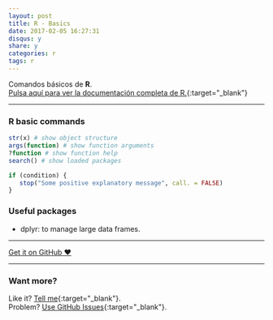 ```yaml
---
layout: post
title: R - Basics
date: 2017-02-05 16:27:31
disqus: y
share: y
categories: r
tags: r
---
```


Comandos básicos de **R**.<br>
[Pulsa aquí para ver la documentación completa de R.](https://www.r-project.org){:target="_blank"}

---

### R basic commands

```R
str(x) # show object structure
args(function) # show function arguments
?function # show function help
search() # show loaded packages
```

```R
if (condition) {
   stop("Some positive explanatory message", call. = FALSE)
}
```

### Useful packages

* dplyr: to manage large data frames.

---

<a href="https://github.com/mariope/apuntes" target="_blank" class="big-button gray">Get it on GitHub &hearts;</a>

---

### Want more?

Like it? [Tell me](http://twitter.com/mariodevelop){:target="_blank"}.<br/>
Problem? [Use GitHub Issues](https://github.com/mariope/apuntes/issues){:target="_blank"}.
